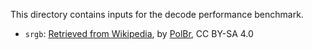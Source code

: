 This directory contains inputs for the decode performance benchmark.

- `srgb`: [Retrieved from Wikipedia][srgb], by [PolBr], CC BY-SA 4.0

[srgb]: https://commons.wikimedia.org/wiki/File:SRGB_chromaticity_CIE1931.svg
[PolBr]: https://commons.wikimedia.org/wiki/User:PolBr
